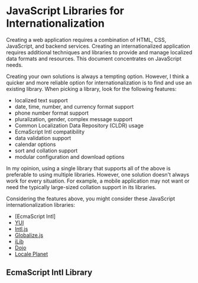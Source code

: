 # JavaScript Libraries for Internationalization

Creating a web application requires a combination of HTML, CSS, JavaScript, and backend services. Creating an internationalized application requires additional techniques and libraries to provide and manage localized data formats and resources. This document concentrates on JavaScript needs.

Creating your own solutions is always a tempting option. However, I think a quicker and more reliable option for internationalization is to find and use an existing library. When picking a library, look for the following features:

* localized text support
* date, time, number, and currency format support
* phone number format support
* pluralization, gender, complex message support
* Common Localization Data Repository (CLDR) usage
* EcmaScript Intl compatibility
* data validation support
* calendar options
* sort and collation support
* modular configuration and download options


In my opinion, using a single library that supports all of the above is preferable to using multiple libraries. However, one solution doesn't always work for every situation. For example, a mobile application may not want or need the typically large-sized collation support in its libraries.

Considering the features above, you might consider these JavaScript internationalization libraries:

* [EcmaScript Intl]
* [YUI](http://yuilibrary.com/yui/docs/intl/)
* [Intl.js](https://github.com/andyearnshaw/Intl.js)
* [Globalize.js](https://github.com/jquery/globalize)
* [iLib](http://sourceforge.net/projects/i18nlib/)
* [Dojo](http://dojotoolkit.org/documentation/tutorials/1.9/i18n/)
* [Locale Planet](http://www.localeplanet.com/)

## EcmaScript Intl Library
